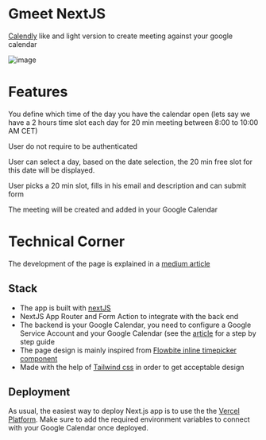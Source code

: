 # Gmeet NextJS
[Calendly](https://calendly.com/) like and light version to create meeting against your google calendar

![image](https://github.com/user-attachments/assets/60554b35-51a1-473b-941d-a874b7b5ba22)

# Features
You define which time of the day you have the calendar open (lets say we have a 2 hours time slot each day for 20 min meeting between 8:00 to 10:00 AM CET)

User do not require to be authenticated

User can select a day, based on the date selection, the 20 min free slot for this date will be displayed.

User picks a 20 min slot, fills in his email and description and can submit form

The meeting will be created and added in your Google Calendar


# Technical Corner

The development of the page is explained in a [medium article](https://medium.com/@frederic.henri/nextjs-application-to-manage-your-google-calendar-and-your-invites-28dce1707b24)

## Stack

- The app is built with [nextJS](https://nextjs.org/)
- NextJS App Router and Form Action to integrate with the back end
- The backend is your Google Calendar, you need to configure a Google Service Account and your Google Calendar (see the [article](https://medium.com/@frederic.henri/nextjs-application-to-manage-your-google-calendar-and-your-invites-28dce1707b24) for a step by step guide
- The page design is mainly inspired from [Flowbite inline timepicker component](https://flowbite.com/docs/forms/timepicker/#inline-timepicker-buttons)
- Made with the help of [Tailwind css](https://tailwindcss.com/) in order to get acceptable design


## Deployment

As usual, the easiest way to deploy Next.js app is to use the the [Vercel Platform](https://vercel.com/new). Make sure to add the required environment variables to connect with your Google Calendar once deployed.

